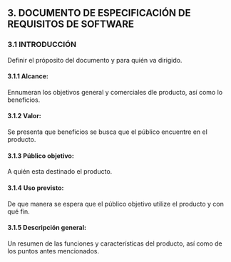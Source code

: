 ## 3. DOCUMENTO DE ESPECIFICACIÓN DE REQUISITOS DE SOFTWARE
### 3.1 INTRODUCCIÓN
Definir el próposito del documento y para quién va dirigido.

#### 3.1.1 Alcance:
Ennumeran los objetivos general y comerciales dle producto, así como lo beneficios.
#### 3.1.2 Valor:
Se presenta que beneficios se busca que el público encuentre en el producto.
#### 3.1.3 Público objetivo:
A quién esta destinado el producto.
#### 3.1.4 Uso previsto:
De que manera se espera que el público objetivo utilize el producto y con qué fin.
#### 3.1.5 Descripción general:
Un resumen de las funciones y características del producto, así como de los puntos antes mencionados.

